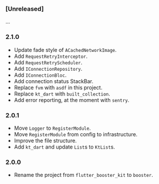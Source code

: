 ### [Unreleased]
...

### 2.1.0
- Update fade style of `ACachedNetworkImage`.
- Add `RequestRetryInterceptor`.
- Add `RequestRetryScheduler`.
- Add `IConnectionRepository`.
- Add `IConnectionBloc`.
- Add connection status StackBar.
- Replace `fvm` with `asdf` in this project. 
- Replace `kt_dart` with `built_collection`.
- Add error reporting, at the moment with `sentry`.

### 2.0.1
- Move `Logger` to `RegisterModule`.
- Move `RegisterModule` from config to infrastructure.
- Improve the file structure.
- Add `kt_dart` and update `List`s to `KtList`s.

### 2.0.0
- Rename the project from `flutter_booster_kit` to `booster`.
